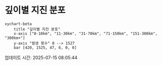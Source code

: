 # 깊이별 지진 분포

```mermaid
xychart-beta
    title "깊이별 지진 분포"
    x-axis ["0-10km", "11-30km", "31-70km", "71-150km", "151-300km", "300km+"]
    y-axis "발생 횟수" 0 --> 1527
    bar [420, 1525, 47, 6, 0, 0]
```

업데이트 시간: 2025-07-15 08:05:44
